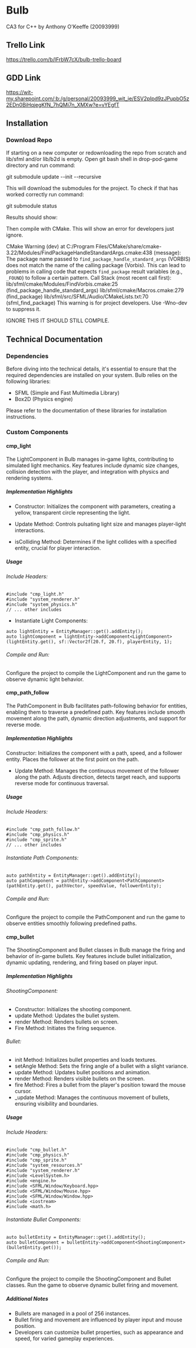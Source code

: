 # Bulb
CA3 for C++ by Anthony O'Keeffe (20093999)

## Trello Link
https://trello.com/b/lFrbW7cX/bulb-trello-board

## GDD Link
https://wit-my.sharepoint.com/:b:/g/personal/20093999_wit_ie/ESV2pIpd9zJPupbO5z2EDn0BiHqjegKfN_7hQMi7n_XMXw?e=vYEgfT

## Installation

### Download Repo
If starting on a new computer or redownloading the repo from scratch and lib/sfml and/or lib/b2d is empty. Open git bash shell in drop-pod-game directory and run command:

git submodule update --init --recursive

This will download the submodules for the project.
To check if that has worked correctly run command:

git submodule status

Results should show:

Then compile with CMake. This will show an error for developers just ignore.

CMake Warning (dev) at C:/Program Files/CMake/share/cmake-3.22/Modules/FindPackageHandleStandardArgs.cmake:438 (message):
  The package name passed to `find_package_handle_standard_args` (VORBIS)
  does not match the name of the calling package (Vorbis).  This can lead to
  problems in calling code that expects `find_package` result variables
  (e.g., `_FOUND`) to follow a certain pattern.
Call Stack (most recent call first):
  lib/sfml/cmake/Modules/FindVorbis.cmake:25 (find_package_handle_standard_args)
  lib/sfml/cmake/Macros.cmake:279 (find_package)
  lib/sfml/src/SFML/Audio/CMakeLists.txt:70 (sfml_find_package)
This warning is for project developers.  Use -Wno-dev to suppress it.

IGNORE THIS IT SHOULD STILL COMPILE.

## Technical Documentation

### Dependencies
Before diving into the technical details, it's essential to ensure that the required dependencies are installed on your system. Bulb relies on the following libraries:

- SFML (Simple and Fast Multimedia Library)
- Box2D (Physics engine)

Please refer to the documentation of these libraries for installation instructions.

### Custom Components 

#### cmp_light

The LightComponent in Bulb manages in-game lights, contributing to simulated light mechanics. Key features include dynamic size changes, collision detection with the player, and integration with physics and rendering systems.

##### Implementation Highlights
- Constructor: Initializes the component with parameters, creating a yellow, transparent circle representing the light.

- Update Method: Controls pulsating light size and manages player-light interactions.

- isColliding Method: Determines if the light collides with a specified entity, crucial for player interaction.

##### Usage
###### Include Headers:

``````
#include "cmp_light.h"
#include "system_renderer.h"
#include "system_physics.h"
// ... other includes
``````
- Instantiate Light Components:

``````
auto lightEntity = EntityManager::get().addEntity();
auto lightComponent = lightEntity->addComponent<LightComponent>(lightEntity.get(), sf::Vector2f(20.f, 20.f), playerEntity, 1);
``````

###### Compile and Run:
Configure the project to compile the LightComponent and run the game to observe dynamic light behavior.


#### cmp_path_follow
The PathComponent in Bulb facilitates path-following behavior for entities, enabling them to traverse a predefined path. Key features include smooth movement along the path, dynamic direction adjustments, and support for reverse mode.

##### Implementation Highlights
Constructor: Initializes the component with a path, speed, and a follower entity. Places the follower at the first point on the path.

- Update Method: Manages the continuous movement of the follower along the path. Adjusts direction, detects target reach, and supports reverse mode for continuous traversal.

##### Usage
###### Include Headers:
``````
#include "cmp_path_follow.h"
#include "cmp_physics.h"
#include "cmp_sprite.h"
// ... other includes
``````
###### Instantiate Path Components:
``````
auto pathEntity = EntityManager::get().addEntity();
auto pathComponent = pathEntity->addComponent<PathComponent>(pathEntity.get(), pathVector, speedValue, followerEntity);
``````
###### Compile and Run:
Configure the project to compile the PathComponent and run the game to observe entities smoothly following predefined paths.

#### cmp_bullet
The ShootingComponent and Bullet classes in Bulb manage the firing and behavior of in-game bullets. Key features include bullet initialization, dynamic updating, rendering, and firing based on player input.

##### Implementation Highlights
###### ShootingComponent:

- Constructor: Initializes the shooting component.
- update Method: Updates the bullet system.
- render Method: Renders bullets on screen.
- Fire Method: Initiates the firing sequence.
###### Bullet:

- init Method: Initializes bullet properties and loads textures.
- setAngle Method: Sets the firing angle of a bullet with a slight variance.
- update Method: Updates bullet positions and animation.
- render Method: Renders visible bullets on the screen.
- fire Method: Fires a bullet from the player's position toward the mouse cursor.
- _update Method: Manages the continuous movement of bullets, ensuring visibility and boundaries.
##### Usage
###### Include Headers:
``````
#include "cmp_bullet.h"
#include "cmp_physics.h"
#include "cmp_sprite.h"
#include "system_resources.h"
#include "system_renderer.h"
#include <LevelSystem.h>
#include <engine.h>
#include <SFML/Window/Keyboard.hpp>
#include <SFML/Window/Mouse.hpp>
#include <SFML/Window/Window.hpp>
#include <iostream>
#include <math.h>
``````
###### Instantiate Bullet Components:
``````
auto bulletEntity = EntityManager::get().addEntity();
auto bulletComponent = bulletEntity->addComponent<ShootingComponent>(bulletEntity.get());
``````
###### Compile and Run:
Configure the project to compile the ShootingComponent and Bullet classes. Run the game to observe dynamic bullet firing and movement.

##### Additional Notes
- Bullets are managed in a pool of 256 instances.
- Bullet firing and movement are influenced by player input and mouse position.
- Developers can customize bullet properties, such as appearance and speed, for varied gameplay experiences.
